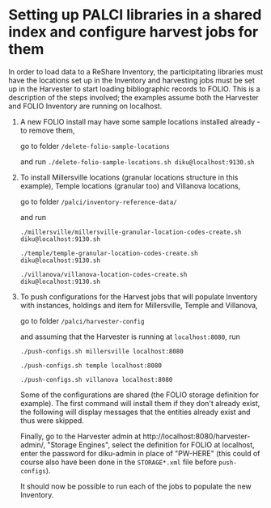 # Setting up PALCI libraries in a shared index and configure harvest jobs for them

In order to load data to a ReShare Inventory, the participitating libraries must have the locations set up in the Inventory and harvesting jobs must be set up in the Harvester to start loading bibliographic records to FOLIO. This is a description of the steps involved; the examples assume both the Harvester and FOLIO Inventory are running on localhost.

1) A new FOLIO install may have some sample locations installed already - to remove them, 
    
     go to folder `/delete-folio-sample-locations`
     
     and run
     `./delete-folio-sample-locations.sh diku@localhost:9130.sh`

2) To install Millersville locations (granular locations structure in this example), Temple locations (granular too) and Villanova locations,

    go to folder `/palci/inventory-reference-data/`
    
    and run
    
    `./millersville/millersville-granular-location-codes-create.sh diku@localhost:9130.sh`
    
    `./temple/temple-granular-location-codes-create.sh diku@localhost:9130.sh`
    
    `./villanova/villanova-location-codes-create.sh diku@localhost:9130.sh`

2) To push configurations for the Harvest jobs that will populate Inventory with instances, holdings and item for Millersville, Temple and Villanova,

    go to folder `/palci/harvester-config`

    and assuming that the Harvester is running at `localhost:8080`, run

    `./push-configs.sh millersville localhost:8080`
    
    `./push-configs.sh temple localhost:8080`
    
    `./push-configs.sh villanova localhost:8080`

    Some of the configurations are shared (the FOLIO storage definition for example). The first command will install them if they don't already exist, the following will display messages that the entities already exist and thus were skipped.

    Finally, go to the Harvester admin at http://localhost:8080/harvester-admin/, "Storage Engines", select the definition for FOLIO at localhost, enter the password for diku-admin in place of "PW-HERE" (this could of course also have been done in the `STORAGE*.xml` file before `push-configs`). 

    It should now be possible to run each of the jobs to populate the new Inventory. 
